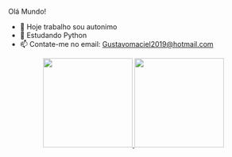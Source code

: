 Olá Mundo!

- 🔭 Hoje trabalho sou autonimo
- 🌱 Estudando Python
- 📫 Contate-me no email: Gustavomaciel2019@hotmail.com

<div align="center">
  <a href="https://github.com/KirioBr">
  <img height="180em" src="https://github-readme-stats.vercel.app/api?username=KirioBr&_icons=true&theme=dark&include_all_commits=true&count_private=true"/>
  <img height="180em" src="https://github-readme-stats.vercel.app/api/top-langs/?username=KirioBr&layout=compact&langs_count=7&theme=dark"/>
</div>
